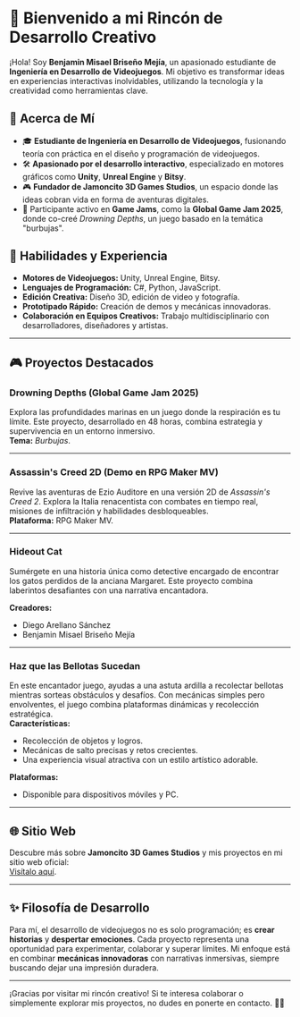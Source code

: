 # 🚀 Bienvenido a mi Rincón de Desarrollo Creativo

¡Hola! Soy **Benjamin Misael Briseño Mejía**, un apasionado estudiante de **Ingeniería en Desarrollo de Videojuegos**. Mi objetivo es transformar ideas en experiencias interactivas inolvidables, utilizando la tecnología y la creatividad como herramientas clave.

## 🌟 Acerca de Mí
- 🎓 **Estudiante de Ingeniería en Desarrollo de Videojuegos**, fusionando teoría con práctica en el diseño y programación de videojuegos.
- 🛠️ **Apasionado por el desarrollo interactivo**, especializado en motores gráficos como **Unity**, **Unreal Engine** y **Bitsy**.
- 🎮 **Fundador de Jamoncito 3D Games Studios**, un espacio donde las ideas cobran vida en forma de aventuras digitales.
- 🌌 Participante activo en **Game Jams**, como la **Global Game Jam 2025**, donde co-creé *Drowning Depths*, un juego basado en la temática "burbujas".

## 🧰 Habilidades y Experiencia
- **Motores de Videojuegos:** Unity, Unreal Engine, Bitsy.
- **Lenguajes de Programación:** C#, Python, JavaScript.
- **Edición Creativa:** Diseño 3D, edición de video y fotografía.
- **Prototipado Rápido:** Creación de demos y mecánicas innovadoras.
- **Colaboración en Equipos Creativos:** Trabajo multidisciplinario con desarrolladores, diseñadores y artistas.

---

## 🎮 Proyectos Destacados

### **Drowning Depths (Global Game Jam 2025)**
Explora las profundidades marinas en un juego donde la respiración es tu límite. Este proyecto, desarrollado en 48 horas, combina estrategia y supervivencia en un entorno inmersivo.  
**Tema:** *Burbujas*.

---

### **Assassin's Creed 2D (Demo en RPG Maker MV)**
Revive las aventuras de Ezio Auditore en una versión 2D de *Assassin's Creed 2*. Explora la Italia renacentista con combates en tiempo real, misiones de infiltración y habilidades desbloqueables.  
**Plataforma:** RPG Maker MV.

---

### **Hideout Cat**
Sumérgete en una historia única como detective encargado de encontrar los gatos perdidos de la anciana Margaret. Este proyecto combina laberintos desafiantes con una narrativa encantadora.  

**Creadores:**
- Diego Arellano Sánchez
- Benjamin Misael Briseño Mejía

---

### **Haz que las Bellotas Sucedan**
En este encantador juego, ayudas a una astuta ardilla a recolectar bellotas mientras sorteas obstáculos y desafíos. Con mecánicas simples pero envolventes, el juego combina plataformas dinámicas y recolección estratégica.  
**Características:**
- Recolección de objetos y logros.
- Mecánicas de salto precisas y retos crecientes.
- Una experiencia visual atractiva con un estilo artístico adorable.

**Plataformas:**  
- Disponible para dispositivos móviles y PC.

---

## 🌐 Sitio Web
Descubre más sobre **Jamoncito 3D Games Studios** y mis proyectos en mi sitio web oficial:  
[Visítalo aquí](https://ben10briseno9.wixsite.com/jamoncito-3d-games-s).

---

## ✨ Filosofía de Desarrollo
Para mí, el desarrollo de videojuegos no es solo programación; es **crear historias** y **despertar emociones**. Cada proyecto representa una oportunidad para experimentar, colaborar y superar límites. Mi enfoque está en combinar **mecánicas innovadoras** con narrativas inmersivas, siempre buscando dejar una impresión duradera.

---

¡Gracias por visitar mi rincón creativo! Si te interesa colaborar o simplemente explorar mis proyectos, no dudes en ponerte en contacto. 🌌✨
